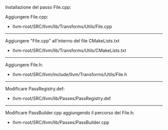 Installazione del passo File.cpp:

Aggiungere File.cpp: 
- llvm-root/SRC/llvm/lib/Transforms/Utils/File.cpp
_______________________

Aggiungere "File.cpp" all'interno del file CMakeLists.txt
- llvm-root/SRC/llvm/lib/Transforms/Utils/CMakeLists.txt
_______________________

Aggiungere File.h:
- llvm-root/SRC/llvm/include/llvm/Transforms/Utils/File.h
_______________________

Modificare PassRegistry.def:
- llvm-root/SRC/llvm/lib/Passes/PassRegistry.def
_______________________

Modificare PassBuilder.cpp aggiungendo il percorso del File.h:
- llvm-root/SRC/llvm/lib/Passes/PassBuilder.cpp

